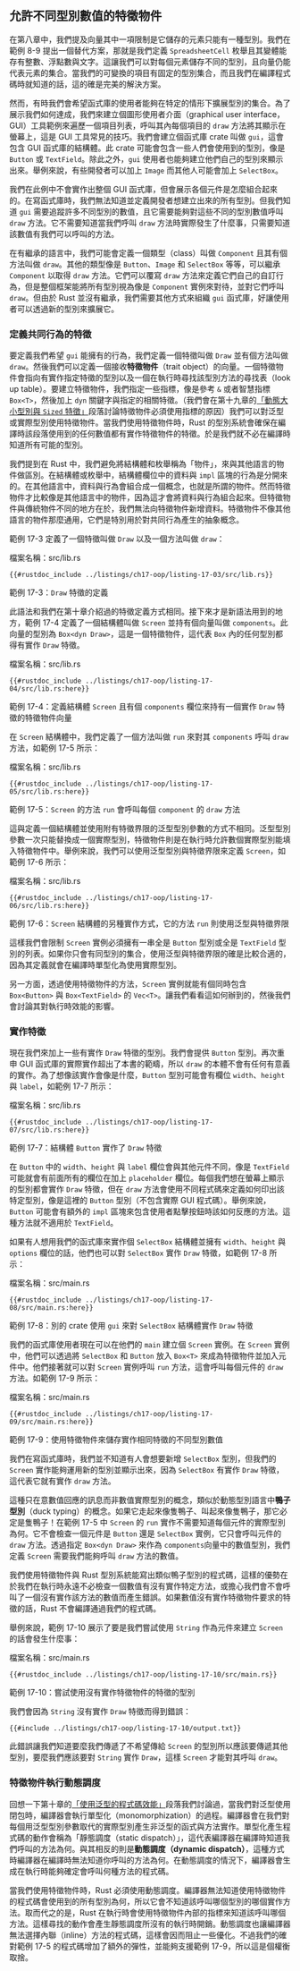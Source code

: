 ## 允許不同型別數值的特徵物件

在第八章中，我們提及向量其中一項限制是它儲存的元素只能有一種型別。我們在範例 8-9 提出一個替代方案，那就是我們定義 `SpreadsheetCell` 枚舉且其變體能存有整數、浮點數與文字。這讓我們可以對每個元素儲存不同的型別，且向量仍能代表元素的集合。當我們的可變換的項目有固定的型別集合，而且我們在編譯程式碼時就知道的話，這的確是完美的解決方案。

然而，有時我們會希望函式庫的使用者能夠在特定的情形下擴展型別的集合。為了展示我們如何達成，我們來建立個圖形使用者介面（graphical user interface，GUI）工具範例來遍歷一個項目列表，呼叫其內每個項目的 `draw` 方法將其顯示在螢幕上，這是 GUI 工具常見的技巧。我們會建立個函式庫 crate 叫做 `gui`，這會包含 GUI 函式庫的結構體。此 crate 可能會包含一些人們會使用到的型別，像是 `Button` 或 `TextField`。除此之外，`gui` 使用者也能夠建立他們自己的型別來顯示出來。舉例來說，有些開發者可以加上 `Image` 而其他人可能會加上 `SelectBox`。

我們在此例中不會實作出整個 GUI 函式庫，但會展示各個元件是怎麼組合起來的。在寫函式庫時，我們無法知道並定義開發者想建立出來的所有型別。但我們知道 `gui` 需要追蹤許多不同型別的數值，且它需要能夠對這些不同的型別數值呼叫 `draw` 方法。它不需要知道當我們呼叫 `draw` 方法時實際發生了什麼事，只需要知道該數值有我們可以呼叫的方法。

在有繼承的語言中，我們可能會定義一個類型（class）叫做 `Component` 且其有個方法叫做 `draw`。其他的類型像是 `Button`、`Image` 和 `SelectBox` 等等，可以繼承 `Component` 以取得 `draw` 方法。它們可以覆寫 `draw` 方法來定義它們自己的自訂行為，但是整個框架能將所有型別視為像是 `Component` 實例來對待，並對它們呼叫 `draw`。但由於 Rust 並沒有繼承，我們需要其他方式來組織 `gui` 函式庫，好讓使用者可以透過新的型別來擴展它。

### 定義共同行為的特徵

要定義我們希望 `gui` 能擁有的行為，我們定義一個特徵叫做 `Draw` 並有個方法叫做 `draw`。然後我們可以定義一個接收**特徵物件**（trait object）的向量。一個特徵物件會指向有實作指定特徵的型別以及一個在執行時尋找該型別方法的尋找表（look up table）。要建立特徵物件，我們指定一些指標，像是參考 `&` 或者智慧指標 `Box<T>`，然後加上 `dyn` 關鍵字與指定的相關特徵。（我們會在第十九章的[「動態大小型別與 `Sized` 特徵」][dynamically-sized]<!-- ignore -->段落討論特徵物件必須使用指標的原因）我們可以對泛型或實際型別使用特徵物件。當我們使用特徵物件時，Rust 的型別系統會確保在編譯時該段落使用到的任何數值都有實作特徵物件的特徵。於是我們就不必在編譯時知道所有可能的型別。

我們提到在 Rust 中，我們避免將結構體和枚舉稱為「物件」，來與其他語言的物件做區別。在結構體或枚舉中，結構體欄位中的資料與 `impl` 區塊的行為是分開來的。在其他語言中，資料與行為會組合成一個概念，也就是所謂的物件。然而特徵物件才比較像是其他語言中的物件，因為這才會將資料與行為組合起來。但特徵物件與傳統物件不同的地方在於，我們無法向特徵物件新增資料。特徵物件不像其他語言的物件那麼通用，它們是特別用於對共同行為產生的抽象概念。

範例 17-3 定義了一個特徵叫做 `Draw` 以及一個方法叫做 `draw`：

<span class="filename">檔案名稱：src/lib.rs</span>

```rust,noplayground
{{#rustdoc_include ../listings/ch17-oop/listing-17-03/src/lib.rs}}
```

<span class="caption">範例 17-3：`Draw` 特徵的定義</span>

此語法和我們在第十章介紹過的特徵定義方式相同。接下來才是新語法用到的地方，範例 17-4 定義了一個結構體叫做 `Screen` 並持有個向量叫做 `components`。此向量的型別為 `Box<dyn Draw>`，這是一個特徵物件，這代表 `Box` 內的任何型別都得有實作 `Draw` 特徵。

<span class="filename">檔案名稱：src/lib.rs</span>

```rust,noplayground
{{#rustdoc_include ../listings/ch17-oop/listing-17-04/src/lib.rs:here}}
```

<span class="caption">範例 17-4：定義結構體 `Screen` 且有個 `components` 欄位來持有一個實作 `Draw` 特徵的特徵物件向量</span>

在 `Screen` 結構體中，我們定義了一個方法叫做 `run` 來對其 `components` 呼叫 `draw` 方法，如範例 17-5 所示：

<span class="filename">檔案名稱：src/lib.rs</span>

```rust,noplayground
{{#rustdoc_include ../listings/ch17-oop/listing-17-05/src/lib.rs:here}}
```

<span class="caption">範例 17-5：`Screen` 的方法 `run` 會呼叫每個 `component` 的 `draw` 方法</span>

這與定義一個結構體並使用附有特徵界限的泛型型別參數的方式不相同。泛型型別參數一次只能替換成一個實際型別，特徵物件則是在執行時允許數個實際型別能填入特徵物件中。舉例來說，我們可以使用泛型型別與特徵界限來定義 `Screen`，如範例 17-6 所示：

<span class="filename">檔案名稱：src/lib.rs</span>

```rust,noplayground
{{#rustdoc_include ../listings/ch17-oop/listing-17-06/src/lib.rs:here}}
```

<span class="caption">範例 17-6：`Screen` 結構體的另種實作方式，它的方法 `run` 則使用泛型與特徵界限</span>

這樣我們會限制 `Screen` 實例必須擁有一串全是 `Button` 型別或全是 `TextField` 型別的列表。如果你只會有同型別的集合，使用泛型與特徵界限的確是比較合適的，因為其定義就會在編譯時單型化為使用實際型別。

另一方面，透過使用特徵物件的方法，`Screen` 實例就能有個同時包含 `Box<Button>` 與 `Box<TextField>` 的 `Vec<T>`。讓我們看看這如何辦到的，然後我們會討論其對執行時效能的影響。

### 實作特徵

現在我們來加上一些有實作 `Draw` 特徵的型別。我們會提供 `Button` 型別。再次重申 GUI 函式庫的實際實作超出了本書的範疇，所以 `draw` 的本體不會有任何有意義的實作。為了想像該實作會像是什麼，`Button` 型別可能會有欄位 `width`、`height` 與 `label`，如範例 17-7 所示：

<span class="filename">檔案名稱：src/lib.rs</span>

```rust,noplayground
{{#rustdoc_include ../listings/ch17-oop/listing-17-07/src/lib.rs:here}}
```

<span class="caption">範例 17-7：結構體 `Button` 實作了 `Draw` 特徵</span>

在 `Button` 中的 `width`、`height` 與 `label` 欄位會與其他元件不同，像是 `TextField` 可能就會有前面所有的欄位在加上 `placeholder` 欄位。每個我們想在螢幕上顯示的型別都會實作 `Draw` 特徵，但在 `draw` 方法會使用不同程式碼來定義如何印出該特定型別，像是這裡的 `Button` 型別（不包含實際 GUI 程式碼）。舉例來說，`Button` 可能會有額外的 `impl` 區塊來包含使用者點擊按鈕時該如何反應的方法。這種方法就不適用於 `TextField`。

如果有人想用我們的函式庫來實作個 `SelectBox` 結構體並擁有 `width`、`height` 與 `options` 欄位的話，他們也可以對 `SelectBox` 實作 `Draw` 特徵，如範例 17-8 所示：

<span class="filename">檔案名稱：src/main.rs</span>

```rust,ignore
{{#rustdoc_include ../listings/ch17-oop/listing-17-08/src/main.rs:here}}
```

<span class="caption">範例 17-8：別的 crate 使用 `gui` 來對 `SelectBox` 結構體實作 `Draw` 特徵</span>

我們的函式庫使用者現在可以在他們的 `main` 建立個 `Screen` 實例。在 `Screen` 實例中，他們可以透過將 `SelectBox` 和 `Button` 放入 `Box<T>` 來成為特徵物件並加入元件中。他們接著就可以對 `Screen` 實例呼叫 `run` 方法，這會呼叫每個元件的 `draw` 方法。如範例 17-9 所示：

<span class="filename">檔案名稱：src/main.rs</span>

```rust,ignore
{{#rustdoc_include ../listings/ch17-oop/listing-17-09/src/main.rs:here}}
```

<span class="caption">範例 17-9：使用特徵物件來儲存實作相同特徵的不同型別數值</span>

我們在寫函式庫時，我們並不知道有人會想要新增 `SelectBox` 型別，但我們的 `Screen` 實作能夠運用新的型別並顯示出來，因為 `SelectBox` 有實作 `Draw` 特徵，這代表它就有實作 `draw` 方法。

這種只在意數值回應的訊息而非數值實際型別的概念，類似於動態型別語言中**鴨子型別**（duck typing）的概念。如果它走起來像隻鴨子、叫起來像隻鴨子，那它必定是隻鴨子！在範例 17-5 中 `Screen` 的 `run` 實作不需要知道每個元件的實際型別為何。它不會檢查一個元件是 `Button` 還是 `SelectBox` 實例，它只會呼叫元件的 `draw` 方法。透過指定 `Box<dyn Draw>` 來作為 `components`向量中的數值型別，我們定義 `Screen` 需要我們能夠呼叫 `draw` 方法的數值。

我們使用特徵物件與 Rust 型別系統能寫出類似鴨子型別的程式碼，這樣的優勢在於我們在執行時永遠不必檢查一個數值有沒有實作特定方法，或擔心我們會不會呼叫了一個沒有實作該方法的數值而產生錯誤。如果數值沒有實作特徵物件要求的特徵的話，Rust 不會編譯通過我們的程式碼。

舉例來說，範例 17-10 展示了要是我們嘗試使用 `String` 作為元件來建立 `Screen` 的話會發生什麼事：

<span class="filename">檔案名稱：src/main.rs</span>

```rust,ignore,does_not_compile
{{#rustdoc_include ../listings/ch17-oop/listing-17-10/src/main.rs}}
```

<span class="caption">範例 17-10：嘗試使用沒有實作特徵物件的特徵的型別</span>

我們會因為 `String` 沒有實作 `Draw` 特徵而得到錯誤：

```console
{{#include ../listings/ch17-oop/listing-17-10/output.txt}}
```

此錯誤讓我們知道要麼我們傳遞了不希望傳給 `Screen` 的型別所以應該要傳遞其他型別，要麼我們應該要對 `String` 實作 `Draw`，這樣 `Screen` 才能對其呼叫 `draw`。

### 特徵物件執行動態調度

回想一下第十章的[「使用泛型的程式碼效能」][performance-of-code-using-generics]<!-- ignore -->段落我們討論過，當我們對泛型使用閉包時，編譯器會執行單型化（monomorphization）的過程。編譯器會在我們對每個用泛型型別參數取代的實際型別產生非泛型的函式與方法實作。單型化產生程式碼的動作會稱為「靜態調度（static dispatch）」，這代表編譯器在編譯時知道我們呼叫的方法為何。與其相反的則是**動態調度（dynamic dispatch）**，這種方式時編譯器在編譯時無法知道你呼叫的方法為何。在動態調度的情況下，編譯器會生成在執行時能夠確定會呼叫何種方法的程式碼。

當我們使用特徵物件時，Rust 必須使用動態調度。編譯器無法知道使用特徵物件的程式碼會使用到的所有型別為何，所以它會不知道該呼叫哪個型別的哪個實作方法。取而代之的是，Rust 在執行時會使用特徵物件內部的指標來知道該呼叫哪個方法。這樣尋找的動作會產生靜態調度所沒有的執行時開銷。動態調度也讓編譯器無法選擇內聯（inline）方法的程式碼，這樣會因而阻止一些優化。不過我們的確對範例 17-5 的程式碼增加了額外的彈性，並能夠支援範例 17-9，所以這是個權衡取捨。

[performance-of-code-using-generics]:
ch10-01-syntax.html#使用泛型的程式碼效能
[dynamically-sized]: ch19-03-advanced-types.html#動態大小型別與-sized-特徵
